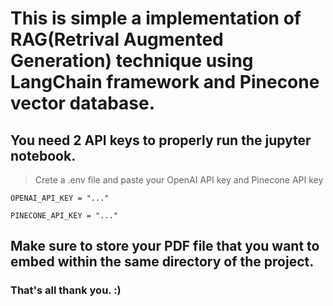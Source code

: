 # This is simple a implementation of RAG(Retrival Augmented Generation) technique using LangChain framework and Pinecone vector database.

## You need 2 API keys to properly run the jupyter notebook.
> Crete a .env file and paste your OpenAI API key and Pinecone API key
```
OPENAI_API_KEY = "..."

PINECONE_API_KEY = "..."
```

## Make sure to store your PDF file that you want to embed within the same directory of the project.

### That's all thank you. :)

